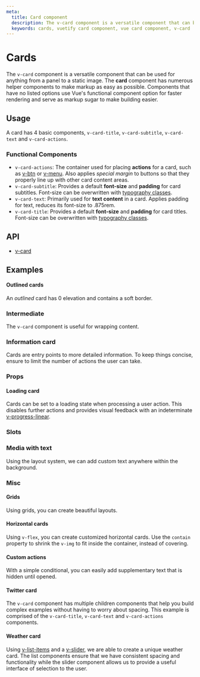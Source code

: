 ```yaml
---
meta:
  title: Card component
  description: The v-card component is a versatile component that can be used for anything from a panel to a static image.
  keywords: cards, vuetify card component, vue card component, v-card
---
```


# Cards

The `v-card` component is a versatile component that can be used for anything from a panel to a static image. The **card** component has numerous helper components to make markup as easy as possible. Components that have no listed options use Vue's functional component option for faster rendering and serve as markup sugar to make building easier. <inline-ad slug="scrimba-cards" />

<entry-ad />

## Usage

A card has 4 basic components, `v-card-title`, `v-card-subtitle`, `v-card-text` and `v-card-actions`.

<usage name="v-card" />

### Functional Components
- `v-card-actions`: The container used for placing **actions** for a card, such as [v-btn](/components/buttons) or [v-menu](/components/menus). Also applies *special margin* to buttons so that they properly line up with other card content areas.
- `v-card-subtitle`: Provides a default **font-size** and **padding** for card subtitles. Font-size can be overwritten with [typography classes](/styles/typography).
- `v-card-text`: Primarily used for **text content** in a card. Applies padding for text, reduces its font-size to .875rem.
- `v-card-title`: Provides a default **font-size** and **padding** for card titles. Font-size can be overwritten with [typography classes](/styes/typography).

## API

- [v-card](../../api/v-card)


## Examples

#### Outlined cards
An *outlined* card has 0 elevation and contains a soft border.
<example file="v-card/outlined-cards" />

### Intermediate
The `v-card` component is useful for wrapping content.
<example file="v-card/intermediate" />


### Information card
Cards are entry points to more detailed information. To keep things concise, ensure to limit the number of actions the user can take.
<example file="v-card/information-card" />

### Props

#### Loading card
Cards can be set to a loading state when processing a user action. This disables further actions and provides visual feedback with an indeterminate [v-progress-linear](/components/progress-linear).
<example file="v-card/loading-card" />

### Slots

### Media with text
Using the layout system, we can add custom text anywhere within the background.
<example file="v-card/media-with-text" />

### Misc

#### Grids
Using grids, you can create beautiful layouts.
<example file="v-card/grids" />

#### Horizontal cards
Using `v-flex`, you can create customized horizontal cards. Use the `contain` property to shrink the `v-img` to fit inside the container, instead of covering.
<example file="v-card/horizontal-cards" />

#### Custom actions
With a simple conditional, you can easily add supplementary text that is hidden until opened.
<example file="v-card/custom-actions" />

#### Twitter card
The `v-card` component has multiple children components that help you build complex examples without having to worry about spacing. This example is comprised of the `v-card-title`, `v-card-text` and `v-card-actions` components.
<example file="v-card/twitter-card" />

#### Weather card
Using [v-list-items](/components/lists) and a [v-slider](/components/sliders), we are able to create a unique weather card. The list components ensure that we have consistent spacing and functionality while the slider component allows us to provide a useful interface of selection to the user.
<example file="v-card/weather-card" />

<backmatter />
